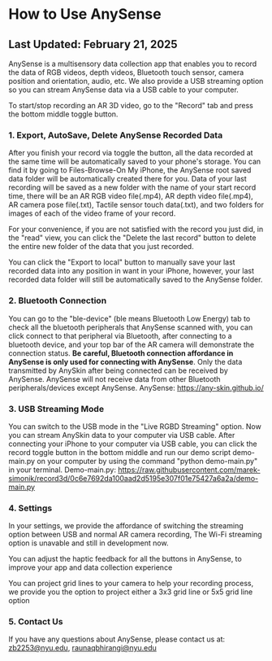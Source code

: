 # How to Use AnySense 
## Last Updated: February 21, 2025
AnySense is a multisensory data collection app that enables you to record the data of RGB videos, depth videos, Bluetooth touch sensor, camera position and orientation, audio, etc. We also provide a USB streaming option so you can stream AnySense data via a USB cable to your computer. 

To start/stop recording an AR 3D video, go to the "Record" tab and press the bottom middle toggle button. 

### 1. Export, AutoSave, Delete AnySense Recorded Data
After you finish your record via toggle the button, all the data recorded at the same time will be automatically saved to your phone's storage. You can find it by going to Files-Browse-On My iPhone, the AnySense root saved data folder will be automatically created there for you. Data of your last recording will be saved as a new folder with the name of your start record time, there will be an AR RGB video file(.mp4), AR depth video file(.mp4), AR camera pose file(.txt), Tactile sensor touch data(.txt), and two folders for images of each of the video frame of your record. 

For your convenience, if you are not satisfied with the record you just did, in the "read" view, you can click the "Delete the last record" button to delete the entire new folder of the data that you just recorded. 

You can click the "Export to local" button to manually save your last recorded data into any position in want in your iPhone, however, your last recorded data folder will still be automatically saved to the AnySense folder.

### 2. Bluetooth Connection
You can go to the "ble-device" (ble means Bluetooth Low Energy) tab to check all the bluetooth peripherals that AnySense scanned with, you can click connect to that peripheral via Bluetooth, after connecting to a bluetooth device, and your top bar of the AR camera will demonstrate the connection status. **Be careful, Bluetooth connection affordance in AnySense is only used for connecting with AnySense**. Only the data transmitted by AnySkin after being connected can be received by AnySense. AnySense will not receive data from other Bluetooth peripherals/devices except AnySense. AnySense: https://any-skin.github.io/

### 3. USB Streaming Mode
You can switch to the USB mode in the "Live RGBD Streaming" option. Now you can stream AnySkin data to your computer via USB cable. After connecting your iPhone to your computer via USB cable, you can click the record toggle button in the bottom middle and run our demo script demo-main.py on your computer by using the command "python demo-main.py" in your terminal. Demo-main.py: https://raw.githubusercontent.com/marek-simonik/record3d/0c6e7692da100aad2d5195e307f01e75427a6a2a/demo-main.py

### 4. Settings
In your settings, we provide the affordance of switching the streaming option between USB and normal AR camera recording, The Wi-Fi streaming option is unavable and still in development now. 

You can adjust the haptic feedback for all the buttons in AnySense, to improve your app and data collection experience

You can project grid lines to your camera to help your recording process, we provide you the option to project either a 3x3 grid line or 5x5 grid line option

### 5. Contact Us 
If you have any questions about AnySense, please contact us at: 
zb2253@nyu.edu,
raunaqbhirangi@nyu.edu
